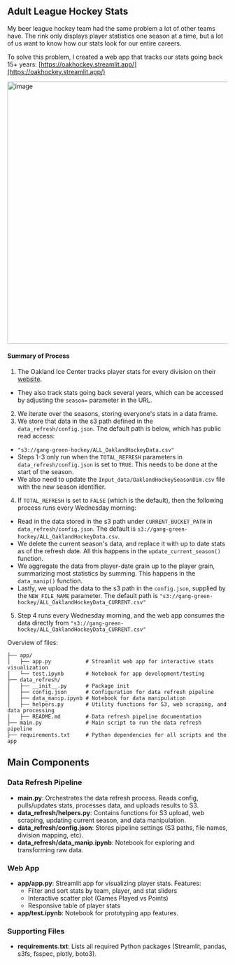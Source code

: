 ## Adult League Hockey Stats

My beer league hockey team had the same problem a lot of other teams have. The rink only displays player statistics one season at a time, but a lot of us want to know how our stats look for our entire careers. 

To solve this problem, I created a web app that tracks our stats going back 15+ years:
[https://oakhockey.streamlit.app/](https://oakhockey.streamlit.app/)

<img width="1420" height="599" alt="image" src="https://github.com/user-attachments/assets/38818b6e-0775-499b-9beb-8a37b92ba996" />


#### Summary of Process
1. The Oakland Ice Center tracks player stats for every division on their [website](https://stats.sharksice.timetoscore.com/display-stats.php?league=27).
* They also track stats going back several years, which can be accessed by adjusting the `season=` parameter in the URL.
2. We iterate over the seasons, storing everyone's stats in a data frame.
3. We store that data in the s3 path defined in the `data_refresh/config.json`. The default path is below, which has public read access:
* `"s3://gang-green-hockey/ALL_OaklandHockeyData.csv"`
* Steps 1-3 only run when the `TOTAL_REFRESH` parameters in `data_refresh/config.json` is set to `TRUE`. This needs to be done at the start of the season. 
* We also need to update the `Input_data/OaklandHockeySeasonDim.csv` file with the new season identifier.

4. If `TOTAL_REFRESH` is set to `FALSE` (which is the default), then the following process runs every Wednesday morning:
* Read in the data stored in the s3 path under `CURRENT_BUCKET_PATH` in `data_refresh/config.json`. The default is `s3://gang-green-hockey/ALL_OaklandHockeyData.csv`. 
* We delete the current season's data, and replace it with up to date stats as of the refresh date. All this happens in the `update_current_season()` function.
* We aggregate the data from player-date grain up to the player grain, summarizing most statistics by summing. This happens in the `data_manip()` function.
* Lastly, we upload the data to the s3 path in the `config.json`, supplied by the `NEW_FILE_NAME` parameter. The default path is `"s3://gang-green-hockey/ALL_OaklandHockeyData_CURRENT.csv"`
5. Step 4 runs every Wednesday morning, and the web app consumes the data directly from  `"s3://gang-green-hockey/ALL_OaklandHockeyData_CURRENT.csv"`




Overview of files:
```
├── app/
│   ├── app.py           # Streamlit web app for interactive stats visualization
│   └── test.ipynb       # Notebook for app development/testing
├── data_refresh/
│   ├── __init__.py      # Package init
│   ├── config.json      # Configuration for data refresh pipeline
│   ├── data_manip.ipynb # Notebook for data manipulation
│   ├── helpers.py       # Utility functions for S3, web scraping, and data processing
│   ├── README.md        # Data refresh pipeline documentation
├── main.py              # Main script to run the data refresh pipeline
├── requirements.txt     # Python dependencies for all scripts and the app
```

## Main Components

### Data Refresh Pipeline
- **main.py**: Orchestrates the data refresh process. Reads config, pulls/updates stats, processes data, and uploads results to S3.
- **data_refresh/helpers.py**: Contains functions for S3 upload, web scraping, updating current season, and data manipulation.
- **data_refresh/config.json**: Stores pipeline settings (S3 paths, file names, division mapping, etc).
- **data_refresh/data_manip.ipynb**: Notebook for exploring and transforming raw data.

### Web App
- **app/app.py**: Streamlit app for visualizing player stats. Features:
  - Filter and sort stats by team, player, and stat sliders
  - Interactive scatter plot (Games Played vs Points)
  - Responsive table of player stats
- **app/test.ipynb**: Notebook for prototyping app features.

### Supporting Files
- **requirements.txt**: Lists all required Python packages (Streamlit, pandas, s3fs, fsspec, plotly, boto3).

